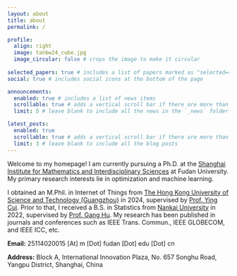```yaml
---
layout: about
title: about
permalink: /

profile:
  align: right
  image: tanbw24_cube.jpg
  image_circular: false # crops the image to make it circular
  
selected_papers: true # includes a list of papers marked as "selected={true}"
social: true # includes social icons at the bottom of the page

announcements:
  enabled: true # includes a list of news items
  scrollable: true # adds a vertical scroll bar if there are more than 3 news items
  limit: 5 # leave blank to include all the news in the `_news` folder

latest_posts:
  enabled: true
  scrollable: true # adds a vertical scroll bar if there are more than 3 new posts items
  limit: 3 # leave blank to include all the blog posts
---
```


Welcome to my homepage! I am currently pursuing a Ph.D. at the <a href='https://www.simis.cn/'>Shanghai Institute for Mathematics and Interdisciplinary Sciences</a> at Fudan University. My primary research interests lie in optimization and machine learning.

I obtained an M.Phil. in Internet of Things from <a href='https://www.hkust-gz.edu.cn/
'>The Hong Kong University of Science and Technology (Guangzhou)</a> in 2024, supervised by <a href='https://personal.hkust-gz.edu.cn/yingcui/index.html'>Prof. Ying Cui</a>. Prior to that, I received a B.S. in Statistics from <a href='https://en.nankai.edu.cn/
'>Nankai University</a> in 2022, supervised by <a href='https://my.nankai.edu.cn/stat/hg/list.htm'>Prof. Gang Hu</a>. My research has been published in journals and conferences such as IEEE Trans. Commun., IEEE GLOBECOM, and IEEE ICC, etc.

**Email:** 25114020015 [At] m [Dot] fudan [Dot] edu [Dot] cn

**Address:** Block A, International Innovation Plaza, No. 657 Songhu Road, Yangpu District, Shanghai, China


[//]: # (Write your biography here. Tell the world about yourself. Link to your favorite [subreddit]&#40;http://reddit.com&#41;. You can put a picture in, too. The code is already in, just name your picture `prof_pic.jpg` and put it in the `img/` folder.)

[//]: # (Put your address / P.O. box / other info right below your picture. You can also disable any of these elements by editing `profile` property of the YAML header of your `_pages/about.md`. Edit `_bibliography/papers.bib` and Jekyll will render your [publications page]&#40;/al-folio/publications/&#41; automatically.)

[//]: # (Link to your social media connections, too. This theme is set up to use [Font Awesome icons]&#40;https://fontawesome.com/&#41; and [Academicons]&#40;https://jpswalsh.github.io/academicons/&#41;, like the ones below. Add your Facebook, Twitter, LinkedIn, Google Scholar, or just disable all of them.)
